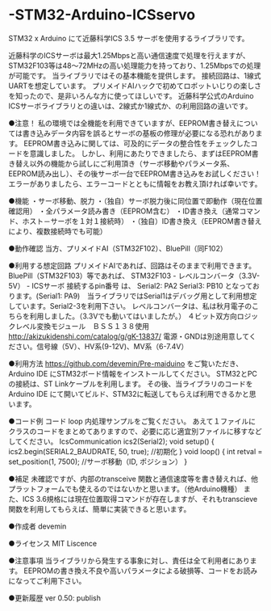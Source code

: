 # -STM32-Arduino-ICSservo
STM32 x Arduino にて近藤科学ICS 3.5 サーボを使用するライブラリです。

近藤科学のICSサーボは最大1.25Mbpsと高い通信速度で処理を行えますが、STM32F103等は48～72MHzの高い処理能力を持っており、1.25Mbpsでの処理が可能です。
当ライブラリではその基本機能を提供します。
接続回路は、1線式UARTを想定しています。
プリメイドAIハックで初めてロボットいじりの楽しさを知ったので、是非いろんな方に使ってほしいです。
近藤科学公式のArduino ICSサーボライブラリとの違いは、2線式か1線式か、の利用回路の違いです。

●注意！
私の環境では全機能を利用できていますが、EEPROM書き替えについては書き込みデータ内容を誤るとサーボの基板の修理が必要になる恐れがあります。
EEPROM書き込みに関しては、可及的にデータの整合性をチェックしたコードを意識しました。
しかし、利用にあたりできましたら、まずはEEPROM書き替え以外の機能から試しにご利用頂き（サーボ移動やパラメータ系、EEPROM読み出し）、その後サーボ一台でEEPROM書き込みをお試しください！エラーがありましたら、エラーコードとともに情報をお教え頂ければ幸いです。

●機能
・サーボ移動、脱力
・（独自）サーボ脱力後に同位置で即動作（現在位置確認用）
・全パラメータ読み書き（EEPROM含む）
・ID書き換え（通常コマンド、ホスト－サーボを１対１接続時）
・（独自）ID書き換え（EEPROM書き替えにより、複数接続時でも可能）


●動作確認
当方、プリメイドAI（STM32F102）、BluePill（同F102）

●利用する想定回路
プリメイドAIであれば、回路はそのままで利用できます。
BluePill（STM32F103）等であれば、
STM32F103 - レベルコンバータ（3.3V-5V） - ICSサーボ
接続するpin番号 は、
Serial2: PA2
Serial3: PB10
となっております。(Serial1: PA9)　当ライブラリではSerial1はデバッグ用として利用想定しています。Serial2-3を利用下さい。
レベルコンバータは、私は秋月電子のこちらを利用しました。（3.3Vでも動いてはいましたが。）
４ビット双方向ロジックレベル変換モジュール　ＢＳＳ１３８使用
http://akizukidenshi.com/catalog/g/gK-13837/
電源・GNDは別途用意してください。信号線（5V）、HV系(9-12V)、MV系（6-7.4V）


●利用方法
https://github.com/devemin/Pre-maiduino
をご覧いただき、Arduino IDE にSTM32ボード情報をインストールしてください。
STM32とPCの接続は、ST Linkケーブルを利用します。
その後、当ライブラリのコードをArduino IDE にて開いてビルド、STM32に転送してもらえば利用できるかと思います。

●コード例
コード loop 内処理サンプルをご覧ください。
あえて１ファイルにクラスのコードをまとめてありますので、必要に応じ適宜別ファイルに移すなどしてください。
IcsCommunication ics2(Serial2);
void setup() {
  ics2.begin(SERIAL2_BAUDRATE, 50, true);   //初期化
}
void loop() {
    int retval = set_position(1, 7500);     //サーボ移動（ID, ポジション）
} 


●補足
未確認ですが、内部のtransceive 関数と通信速度等を書き替えれば、他プラットフォームでも使えるのではないかと思います。（他Arduino機種）
また、ICS 3.6規格には現在位置取得コマンドが存在しますが、それもtranscieve 関数を利用してもらえば、簡単に実装できると思います。


●作成者
devemin

●ライセンス
MIT Liscence

●注意事項
当ライブラリから発生する事象に対し、責任は全て利用者にあります。
EEPROMの書き換え不良や高いパラメータによる破損等、コードをお読みになってご利用下さい。


●更新履歴
ver 0.50:  publish
